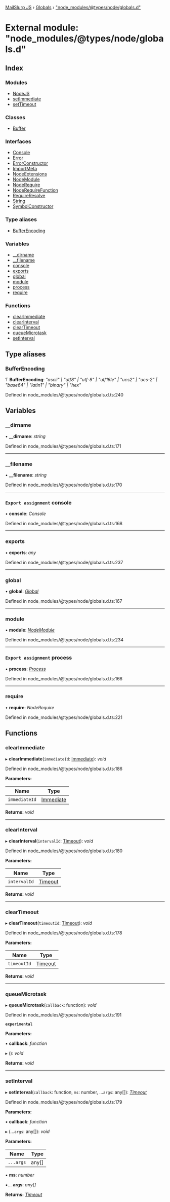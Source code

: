 [MailSlurp JS](../README.md) › [Globals](../globals.md) › ["node_modules/@types/node/globals.d"](_node_modules__types_node_globals_d_.md)

# External module: "node_modules/@types/node/globals.d"

## Index

### Modules

* [NodeJS](_node_modules__types_node_globals_d_.nodejs.md)
* [setImmediate](_node_modules__types_node_globals_d_.setimmediate.md)
* [setTimeout](_node_modules__types_node_globals_d_.settimeout.md)

### Classes

* [Buffer](../classes/_node_modules__types_node_globals_d_.buffer.md)

### Interfaces

* [Console](../interfaces/_node_modules__types_node_globals_d_.console.md)
* [Error](../interfaces/_node_modules__types_node_globals_d_.error.md)
* [ErrorConstructor](../interfaces/_node_modules__types_node_globals_d_.errorconstructor.md)
* [ImportMeta](../interfaces/_node_modules__types_node_globals_d_.importmeta.md)
* [NodeExtensions](../interfaces/_node_modules__types_node_globals_d_.nodeextensions.md)
* [NodeModule](../interfaces/_node_modules__types_node_globals_d_.nodemodule.md)
* [NodeRequire](../interfaces/_node_modules__types_node_globals_d_.noderequire.md)
* [NodeRequireFunction](../interfaces/_node_modules__types_node_globals_d_.noderequirefunction.md)
* [RequireResolve](../interfaces/_node_modules__types_node_globals_d_.requireresolve.md)
* [String](../interfaces/_node_modules__types_node_globals_d_.string.md)
* [SymbolConstructor](../interfaces/_node_modules__types_node_globals_d_.symbolconstructor.md)

### Type aliases

* [BufferEncoding](_node_modules__types_node_globals_d_.md#bufferencoding)

### Variables

* [__dirname](_node_modules__types_node_globals_d_.md#__dirname)
* [__filename](_node_modules__types_node_globals_d_.md#__filename)
* [console](_node_modules__types_node_globals_d_.md#export-assignment-console)
* [exports](_node_modules__types_node_globals_d_.md#exports)
* [global](_node_modules__types_node_globals_d_.md#global)
* [module](_node_modules__types_node_globals_d_.md#module)
* [process](_node_modules__types_node_globals_d_.md#export-assignment-process)
* [require](_node_modules__types_node_globals_d_.md#require)

### Functions

* [clearImmediate](_node_modules__types_node_globals_d_.md#clearimmediate)
* [clearInterval](_node_modules__types_node_globals_d_.md#clearinterval)
* [clearTimeout](_node_modules__types_node_globals_d_.md#cleartimeout)
* [queueMicrotask](_node_modules__types_node_globals_d_.md#queuemicrotask)
* [setInterval](_node_modules__types_node_globals_d_.md#setinterval)

## Type aliases

###  BufferEncoding

Ƭ **BufferEncoding**: *"ascii" | "utf8" | "utf-8" | "utf16le" | "ucs2" | "ucs-2" | "base64" | "latin1" | "binary" | "hex"*

Defined in node_modules/@types/node/globals.d.ts:240

## Variables

###  __dirname

• **__dirname**: *string*

Defined in node_modules/@types/node/globals.d.ts:171

___

###  __filename

• **__filename**: *string*

Defined in node_modules/@types/node/globals.d.ts:170

___

### `Export assignment` console

• **console**: *Console*

Defined in node_modules/@types/node/globals.d.ts:168

___

###  exports

• **exports**: *any*

Defined in node_modules/@types/node/globals.d.ts:237

___

###  global

• **global**: *[Global](../interfaces/_node_modules__types_node_globals_d_.nodejs.global.md)*

Defined in node_modules/@types/node/globals.d.ts:167

___

###  module

• **module**: *[NodeModule](../interfaces/_node_modules__types_node_globals_d_.nodemodule.md)*

Defined in node_modules/@types/node/globals.d.ts:234

___

### `Export assignment` process

• **process**: *[Process](../interfaces/_node_modules__types_node_globals_d_.nodejs.process.md)*

Defined in node_modules/@types/node/globals.d.ts:166

___

###  require

• **require**: *NodeRequire*

Defined in node_modules/@types/node/globals.d.ts:221

## Functions

###  clearImmediate

▸ **clearImmediate**(`immediateId`: [Immediate](../classes/_node_modules__types_node_globals_d_.nodejs.immediate.md)): *void*

Defined in node_modules/@types/node/globals.d.ts:186

**Parameters:**

Name | Type |
------ | ------ |
`immediateId` | [Immediate](../classes/_node_modules__types_node_globals_d_.nodejs.immediate.md) |

**Returns:** *void*

___

###  clearInterval

▸ **clearInterval**(`intervalId`: [Timeout](../classes/_node_modules__types_node_globals_d_.nodejs.timeout.md)): *void*

Defined in node_modules/@types/node/globals.d.ts:180

**Parameters:**

Name | Type |
------ | ------ |
`intervalId` | [Timeout](../classes/_node_modules__types_node_globals_d_.nodejs.timeout.md) |

**Returns:** *void*

___

###  clearTimeout

▸ **clearTimeout**(`timeoutId`: [Timeout](../classes/_node_modules__types_node_globals_d_.nodejs.timeout.md)): *void*

Defined in node_modules/@types/node/globals.d.ts:178

**Parameters:**

Name | Type |
------ | ------ |
`timeoutId` | [Timeout](../classes/_node_modules__types_node_globals_d_.nodejs.timeout.md) |

**Returns:** *void*

___

###  queueMicrotask

▸ **queueMicrotask**(`callback`: function): *void*

Defined in node_modules/@types/node/globals.d.ts:191

**`experimental`** 

**Parameters:**

▪ **callback**: *function*

▸ (): *void*

**Returns:** *void*

___

###  setInterval

▸ **setInterval**(`callback`: function, `ms`: number, ...`args`: any[]): *[Timeout](../classes/_node_modules__types_node_globals_d_.nodejs.timeout.md)*

Defined in node_modules/@types/node/globals.d.ts:179

**Parameters:**

▪ **callback**: *function*

▸ (...`args`: any[]): *void*

**Parameters:**

Name | Type |
------ | ------ |
`...args` | any[] |

▪ **ms**: *number*

▪... **args**: *any[]*

**Returns:** *[Timeout](../classes/_node_modules__types_node_globals_d_.nodejs.timeout.md)*
